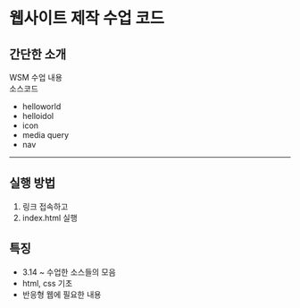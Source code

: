 # 웹사이트 제작 수업 코드
## 간단한 소개
WSM 수업 내용<br>소스코드
- helloworld
- helloidol
- icon
- media query
- nav
---
## 실행 방법
1. 링크 접속하고
2. index.html 실행

## 특징
- 3.14 ~ 수업한 소스들의 모음
- html, css 기초
- 반응형 웹에 필요한 내용